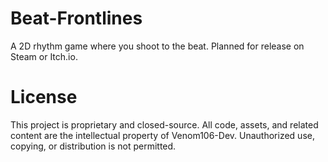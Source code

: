 # Beat-Frontlines
A 2D rhythm game where you shoot to the beat. Planned for release on Steam or Itch.io.

# License
This project is proprietary and closed-source. All code, assets, and related content are the intellectual property of Venom106-Dev.
Unauthorized use, copying, or distribution is not permitted.
